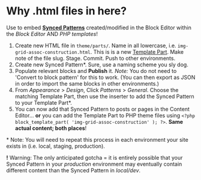 # Why .html files in here?

Use to embed [**Synced Patterns**](https://wordpress.org/documentation/article/reusable-blocks/) created/modified in the Block Editor within the _Block Editor_ AND _PHP templates_! 

1. Create new HTML file in `theme/parts/`. Name in all lowercase, i.e. `img-grid-assoc-construction.html`. This is is a new [Template Part](https://developer.wordpress.org/themes/global-settings-and-styles/template-parts/). Make note of the file slug. Stage. Commit. Push to other environments.
1. Create new Synced Pattern*. Sure, use a naming scheme you sly dog.
1. Populate relevant blocks and **Publish** it. _Note:_ You do not need to 'Convert to block pattern' for this to work. (You can then export as JSON in order to import the same blocks in other environments.)
1. From _Appearance_ > _Design_, Click _Patterns_ > _General_. Choose the matching Template Part, then use the inserter to add the Synced Pattern to your Template Part*.
1. You can now add that Synced Pattern to posts or pages in the Content Editor... **or** you can add the Template Part to PHP theme files using `<?php block_template_part( 'img-grid-assoc-construction' ); ?>`. **Same actual content; both places**!

\* Note: You will need to repeat this process in each environment your site exists in (i.e. local, staging, production).

**!** Warning: The only anticipated gotcha = it is entirely possible that your Synced Pattern in your _production_ environment may eventually contain different content than the Synced Pattern in _local/dev_. 
